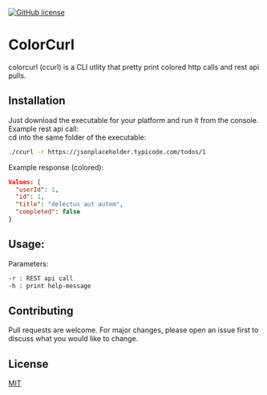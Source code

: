 [![GitHub license](https://img.shields.io/github/license/Naereen/StrapDown.js.svg)](https://github.com/Naereen/StrapDown.js/blob/master/LICENSE)
<br>

# ColorCurl

colorcurl (ccurl) is a CLI utlity that pretty print colored http calls and rest api pulls.

## Installation

Just download the executable for your platform and run it from the console.
Example rest api call:<br>
cd into the same folder of the executable:
```bash
./ccurl -r https://jsonplaceholder.typicode.com/todos/1
```
Example response (colored):

```json
Values: {
  "userId": 1,
  "id": 1,
  "title": "delectus aut autem",
  "completed": false
}
```

## Usage:
Parameters:

```bash
-r : REST api call
-h : print help-message

```

## Contributing
Pull requests are welcome. For major changes, please open an issue first to discuss what you would like to change.

## License
[MIT](https://choosealicense.com/licenses/mit/)

